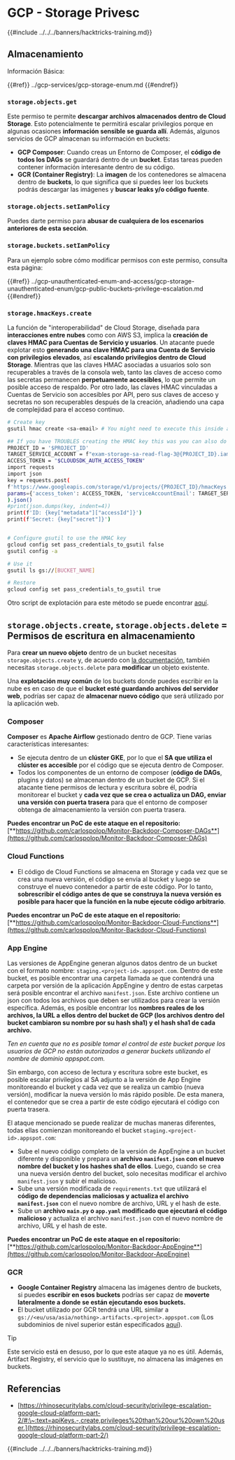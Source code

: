# GCP - Storage Privesc

{{#include ../../../banners/hacktricks-training.md}}

## Almacenamiento

Información Básica:

{{#ref}}
../gcp-services/gcp-storage-enum.md
{{#endref}}

### `storage.objects.get`

Este permiso te permite **descargar archivos almacenados dentro de Cloud Storage**. Esto potencialmente te permitirá escalar privilegios porque en algunas ocasiones **información sensible se guarda allí**. Además, algunos servicios de GCP almacenan su información en buckets:

- **GCP Composer**: Cuando creas un Entorno de Composer, el **código de todos los DAGs** se guardará dentro de un **bucket**. Estas tareas pueden contener información interesante dentro de su código.
- **GCR (Container Registry)**: La **imagen** de los contenedores se almacena dentro de **buckets**, lo que significa que si puedes leer los buckets podrás descargar las imágenes y **buscar leaks y/o código fuente**.

### `storage.objects.setIamPolicy`

Puedes darte permiso para **abusar de cualquiera de los escenarios anteriores de esta sección**.

### **`storage.buckets.setIamPolicy`**

Para un ejemplo sobre cómo modificar permisos con este permiso, consulta esta página:

{{#ref}}
../gcp-unauthenticated-enum-and-access/gcp-storage-unauthenticated-enum/gcp-public-buckets-privilege-escalation.md
{{#endref}}

### `storage.hmacKeys.create`

La función de "interoperabilidad" de Cloud Storage, diseñada para **interacciones entre nubes** como con AWS S3, implica la **creación de claves HMAC para Cuentas de Servicio y usuarios**. Un atacante puede explotar esto **generando una clave HMAC para una Cuenta de Servicio con privilegios elevados**, así **escalando privilegios dentro de Cloud Storage**. Mientras que las claves HMAC asociadas a usuarios solo son recuperables a través de la consola web, tanto las claves de acceso como las secretas permanecen **perpetuamente accesibles**, lo que permite un posible acceso de respaldo. Por otro lado, las claves HMAC vinculadas a Cuentas de Servicio son accesibles por API, pero sus claves de acceso y secretas no son recuperables después de la creación, añadiendo una capa de complejidad para el acceso continuo.
```bash
# Create key
gsutil hmac create <sa-email> # You might need to execute this inside a VM instance

## If you have TROUBLES creating the HMAC key this was you can also do it contacting the API directly:
PROJECT_ID = '$PROJECT_ID'
TARGET_SERVICE_ACCOUNT = f"exam-storage-sa-read-flag-3@{PROJECT_ID}.iam.gserviceaccount.com"
ACCESS_TOKEN = "$CLOUDSDK_AUTH_ACCESS_TOKEN"
import requests
import json
key = requests.post(
f'https://www.googleapis.com/storage/v1/projects/{PROJECT_ID}/hmacKeys',
params={'access_token': ACCESS_TOKEN, 'serviceAccountEmail': TARGET_SERVICE_ACCOUNT}
).json()
#print(json.dumps(key, indent=4))
print(f'ID: {key["metadata"]["accessId"]}')
print(f'Secret: {key["secret"]}')


# Configure gsutil to use the HMAC key
gcloud config set pass_credentials_to_gsutil false
gsutil config -a

# Use it
gsutil ls gs://[BUCKET_NAME]

# Restore
gcloud config set pass_credentials_to_gsutil true
```
Otro script de explotación para este método se puede encontrar [aquí](https://github.com/RhinoSecurityLabs/GCP-IAM-Privilege-Escalation/blob/master/ExploitScripts/storage.hmacKeys.create.py).

## `storage.objects.create`, `storage.objects.delete` = Permisos de escritura en almacenamiento

Para **crear un nuevo objeto** dentro de un bucket necesitas `storage.objects.create` y, de acuerdo con [la documentación](https://cloud.google.com/storage/docs/access-control/iam-permissions#object_permissions), también necesitas `storage.objects.delete` para **modificar** un objeto existente.

Una **explotación muy común** de los buckets donde puedes escribir en la nube es en caso de que el **bucket esté guardando archivos del servidor web**, podrías ser capaz de **almacenar nuevo código** que será utilizado por la aplicación web.

### Composer

**Composer** es **Apache Airflow** gestionado dentro de GCP. Tiene varias características interesantes:

- Se ejecuta dentro de un **clúster GKE**, por lo que el **SA que utiliza el clúster es accesible** por el código que se ejecuta dentro de Composer.
- Todos los componentes de un entorno de composer (**código de DAGs**, plugins y datos) se almacenan dentro de un bucket de GCP. Si el atacante tiene permisos de lectura y escritura sobre él, podría monitorear el bucket y **cada vez que se crea o actualiza un DAG, enviar una versión con puerta trasera** para que el entorno de composer obtenga de almacenamiento la versión con puerta trasera.

**Puedes encontrar un PoC de este ataque en el repositorio:** [**https://github.com/carlospolop/Monitor-Backdoor-Composer-DAGs**](https://github.com/carlospolop/Monitor-Backdoor-Composer-DAGs)

### Cloud Functions

- El código de Cloud Functions se almacena en Storage y cada vez que se crea una nueva versión, el código se envía al bucket y luego se construye el nuevo contenedor a partir de este código. Por lo tanto, **sobrescribir el código antes de que se construya la nueva versión es posible para hacer que la función en la nube ejecute código arbitrario**.

**Puedes encontrar un PoC de este ataque en el repositorio:** [**https://github.com/carlospolop/Monitor-Backdoor-Cloud-Functions**](https://github.com/carlospolop/Monitor-Backdoor-Cloud-Functions)

### App Engine

Las versiones de AppEngine generan algunos datos dentro de un bucket con el formato nombre: `staging.<project-id>.appspot.com`. Dentro de este bucket, es posible encontrar una carpeta llamada `ae` que contendrá una carpeta por versión de la aplicación AppEngine y dentro de estas carpetas será posible encontrar el archivo `manifest.json`. Este archivo contiene un json con todos los archivos que deben ser utilizados para crear la versión específica. Además, es posible encontrar los **nombres reales de los archivos, la URL a ellos dentro del bucket de GCP (los archivos dentro del bucket cambiaron su nombre por su hash sha1) y el hash sha1 de cada archivo.**

_Ten en cuenta que no es posible tomar el control de este bucket porque los usuarios de GCP no están autorizados a generar buckets utilizando el nombre de dominio appspot.com._

Sin embargo, con acceso de lectura y escritura sobre este bucket, es posible escalar privilegios al SA adjunto a la versión de App Engine monitoreando el bucket y cada vez que se realiza un cambio (nueva versión), modificar la nueva versión lo más rápido posible. De esta manera, el contenedor que se crea a partir de este código ejecutará el código con puerta trasera.

El ataque mencionado se puede realizar de muchas maneras diferentes, todas ellas comienzan monitoreando el bucket `staging.<project-id>.appspot.com`:

- Sube el nuevo código completo de la versión de AppEngine a un bucket diferente y disponible y prepara un **archivo `manifest.json` con el nuevo nombre del bucket y los hashes sha1 de ellos**. Luego, cuando se crea una nueva versión dentro del bucket, solo necesitas modificar el archivo `manifest.json` y subir el malicioso.
- Sube una versión modificada de `requirements.txt` que utilizará el **código de dependencias maliciosas y actualiza el archivo `manifest.json`** con el nuevo nombre de archivo, URL y el hash de este.
- Sube un **archivo `main.py` o `app.yaml` modificado que ejecutará el código malicioso** y actualiza el archivo `manifest.json` con el nuevo nombre de archivo, URL y el hash de este.

**Puedes encontrar un PoC de este ataque en el repositorio:** [**https://github.com/carlospolop/Monitor-Backdoor-AppEngine**](https://github.com/carlospolop/Monitor-Backdoor-AppEngine)

### GCR

- **Google Container Registry** almacena las imágenes dentro de buckets, si puedes **escribir en esos buckets** podrías ser capaz de **moverte lateralmente a donde se están ejecutando esos buckets.**
- El bucket utilizado por GCR tendrá una URL similar a `gs://<eu/usa/asia/nothing>.artifacts.<project>.appspot.com` (Los subdominios de nivel superior están especificados [aquí](https://cloud.google.com/container-registry/docs/pushing-and-pulling)).

> [!TIP]
> Este servicio está en desuso, por lo que este ataque ya no es útil. Además, Artifact Registry, el servicio que lo sustituye, no almacena las imágenes en buckets.

## **Referencias**

- [https://rhinosecuritylabs.com/cloud-security/privilege-escalation-google-cloud-platform-part-2/#:\~:text=apiKeys.-,create,privileges%20than%20our%20own%20user.](https://rhinosecuritylabs.com/cloud-security/privilege-escalation-google-cloud-platform-part-2/)

{{#include ../../../banners/hacktricks-training.md}}
